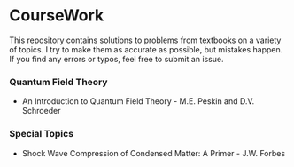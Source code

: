 # CourseWork

This repository contains solutions to problems from textbooks on a variety of topics. I try to make them as accurate as possible, but mistakes happen. If you find any errors or typos, feel free to submit an issue.

### Quantum Field Theory

* An Introduction to Quantum Field Theory - M.E. Peskin and D.V. Schroeder

### Special Topics

* Shock Wave Compression of Condensed Matter: A Primer - J.W. Forbes
